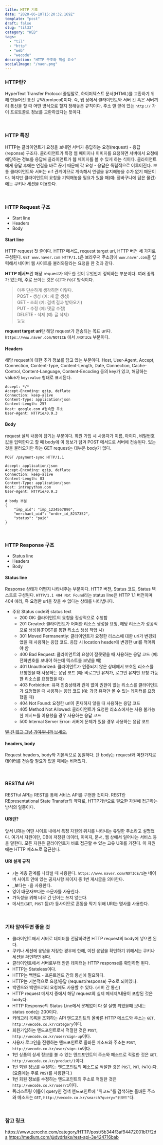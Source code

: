 ```yaml
---
title: HTTP 기초
date: "2020-06-10T15:20:32.169Z"
template: "post"
draft: false
slug: "til33"
category: "WEB"
tags:
  - "til"
  - "http"
  - "web"
  - "wecode"
description: "HTTP 구조와 핵심 요소"
socialImage: "/naon.png"
---
```


### HTTP란?
HyperText Transfer Protocol 줄임말로, 하이퍼텍스트 문서(HTML)를 교환하기 위해 만들어진 통신 규약(protocol)이다. 즉, 웹 상에서 클라이언트와 서버 간 혹은 서버끼리 통신을 할 때 어떤 방식으로 할지 정해놓은 규칙이다. 주소 맨 앞에 있는 `http://` 가 이 프로토콜로 정보를 교환하겠다는 뜻이다.

<br>

### HTTP 특징
HTTP는 클라이언트가 요청을 보내면 서버가 응답하는 요청(request) - 응답(reponse) 구조다. 클라이언트가 특정 웹 페이지나 이미지를 요청하면 서버에서 요청에 해당하는 정보를 응답해 클라이언트가 웹 페이지를 볼 수 있게 하는 식이다. 클라이언트에게 응답 후에는 연결을 바로 끊기 때문에 각 요청 - 응답은 독립적으로 이루어진다. 보통 클라이언트와 서버는 n:1 관계이므로 계속해서 연결을 유지해놓을 수가 없기 때문이다. 하지만 클라이언트의 요청을 기억해놓을 필요가 있을 때(예: 장바구니에 담은 물건)에는 쿠키나 세션을 이용한다.

<br>

### HTTP Request 구조
- Start line
- Headers
- Body

#### Start line
HTTP request 첫 줄이다. HTTP 메서드, request target uri, HTTP 버전 세 가지로 구성된다.
`GET www.naver.com HTTP/1.1`은 브라우저 주소창에 `www.naver.com`을 입력해서 네이버 웹 사이트를 불러와달라는 요청을 한 것과 같다.

**HTTP 메서드**란 해당 request가 의도한 것이 무엇인지 정의하는 부분이다. 여러 종류가 있는데, 주로 쓰이는 것은 `GET`과 `POST` 방식이다.

> 아주 단순하게 생각하면 이렇다.<br>
POST - 생성 (예: 새 글 생성)<br>
GET - 조회 (예: 검색 결과 받아오기)<br>
PUT - 수정 (예: 댓글 수정)<br>
DELETE - 삭제 (예: 글 삭제)<br>
등등

**request target uri**란 해당 request가 전송되는 목표 uri다. `https://www.naver.com/NOTICE` 에서 `/NOTICE` 부분이다.

#### Headers
해당 request에 대한 추가 정보를 담고 있는 부분이다. Host, User-Agent, Accept, Connection, Content-Type, Content-Length, Date, Connection, Cache-Control, Content-Language, Content-Encoding 등의 key가 있고, 해당하는 value가 `key:value` 형태로 표시된다.
```
Accept: */*
Accept-Encoding: gzip, deflate
Connection: keep-alive
Content-Type: application/json
Content-Length: 257
Host: google.com #접속한 주소
User-Agent: HTTPie/0.9.3
```

#### Body
request 실제 내용이 담기는 부분이다. 회원 가입 시 사용자가 이름, 아이디, 비밀번호 값을 입력한다고 할 때 body에 이 정보가 담겨 POST 메서드로 서버에 전송된다. 있는 것을 불러오기만 하는 GET request는 대부분 body가 없다.
```
POST /payment-sync HTTP/1.1

Accept: application/json
Accept-Encoding: gzip, deflate
Connection: keep-alive
Content-Length: 83
Content-Type: application/json
Host: intropython.com
User-Agent: HTTPie/0.9.3

# body 부분
{
    "imp_uid": "imp_1234567890",
    "merchant_uid": "order_id_8237352",
    "status": "paid"
}
```

<br>

### HTTP Response 구조
- Status line
- Headers
- Body

#### Status line
Response 상태가 어떤지 나타내주는 부분이다. HTTP 버전, Status 코드, Status 텍스트로 구성된다. `HTTP/1.1 404 Not Found`라는 status line은 HTTP 1.1 버전이며 404 에러, 즉 요청한 url을 찾을 수 없다는 상태를 나타냅니다.

- 주요 Status code와 status text
  - 200 OK: 클라이언트의 요청을 정상적으로 수행함
  - 201 Created: 클라이언트가 어떠한 리소스 생성을 요청, 해당 리소스가 성공적으로 생성됨(POST를 통한 리소스 생성 작업 시)
  - 301 Moved Permanently: 클라이언트가 요청한 리소스에 대한 uri가 변경되었을 때 사용하는 응답 코드. 응답 시 location header에 변경한 uri를 적어줘야 함
  - 400 Bad Request: 클라이언트의 요청이 잘못됐을 때 사용하는 응답 코드 (예: 전화번호를 보내야 하는데 텍스트를 보냈을 때)
  - 401 Unauthorized: 클라이언트가 인증되지 않은 상태에서 보호된 리소스를 요청했을 때 사용하는 응답 코드 (예: 비로그인 유저가, 로그인 유저만 요청 가능한 리소스를 요청했을 때)
  - 403 Forbidden: 유저 인증상태과 관계 없이 권한이 없는 리소스를 클라이언트가 요청했을 때 사용하는 응답 코드 (예: 과금 유저만 볼 수 있는 데이터를 요청했을 때)
  - 404 Not Found: 요청한 url이 존재하지 않을 때 사용하는 응답 코드
  - 405 Method Not Allowed: 클라이언트가 요청한 리소스에서는 사용 불가능한 메서드를 이용했을 경우 사용하는 응답 코드
  - 500 Internal Server Error: 서버에 문제가 있을 경우 사용하는 응답 코드

[~~별 건 없고 그냥 귀여우니까 보세요.~~](https://http.cat/)

#### headers, body
Request headers, body와 기본적으로 동일하다. 단 body는 request와 마찬가지로 데이터를 전송할 필요가 없을 때에는 비어있다.

<br>

### RESTful API
RESTful API는 REST를 통해 서비스 API를 구현한 것이다. REST란 REpresentational State Transfer의 약자로, HTTP기반으로 필요한 자원에 접근하는 방식의 일종이다.

#### URI란?
앞서 URI는 어떤 사이트 내에서 특정 자원의 위치를 나타내는 유일한 주소라고 설명했다. 여기서 자원이란, DB에 저장된 데이터, 이미지, 문서, 웹 상에서 일어나는 서비스 등을 말한다. 모든 자원은 클라이언트가 바로 접근할 수 있는 고유 URI를 가진다. 이 자원에는 HTTP 메소드로 접근한다.

#### URI 설계 규칙
- `/`는 계층 관계를 나타낼 때 사용한다. `https://www.naver.com/NOTICE/1`는 네이버 사이트 안에 있는 공지사항 페이지 중 1번 게시글을 의미한다.
- `_`보다는 `-`을 사용한다.
- 영어 대문자보다는 소문자를 사용한다.
- 가독성을 위해 너무 긴 단어는 쓰지 않는다.
- 메서드(`GET`, `POST` 등)가 동사이므로 혼동을 막기 위해 URI는 명사를 사용한다.

<br>

### 기타 알아두면 좋을 것
- 클라이언트에서 서버로 데이터를 전달하려면 HTTP request의 body에 넣으면 된다.
- 쿠키나 세션에 응답을 저장한 경우에 한해, 이전 응답을 확인하기 위해서는 쿠키나 세션을 확인하면 된다.
- 클라이언트에서 서버로부터 받은 데이터는 HTTP response를 확인하면 된다.
- HTTP는 Stateless이다.
- HTTP는 백엔드 - 프론트엔드 간의 통신에 필요하다.
- HTTP는 기본적으로 요청/응답 (request/response) 구조로 되어있다.
- 백엔드와 백엔드끼리 요청에도 사용할 수 있다. (서버 간 통신)
- HTTP request 메세지 중에서 해당 request의 실제 메세지/내용이 포함된 것은 body다.
- HTTP Response의 Status Line에서 문제없이 다 잘 실행 되었을때 보내는 status code는 200이다.
- 카테고리 목록을 조회하는 API 엔드포인트의 올바른 HTTP 메소드와 주소는 `GET`, `http://wecode.co.kr/category`이다.
- 회원가입하는 엔드포인트로서 적절한 것은 `POST`, `http://wecode.co.kr/user/sign-up`이다.
- 사용자 로그인을 진행하는 엔드포인트로 올바른 메소드와 주소는 `POST`, `http://wecode.co.kr/user/sign-in`이다.
- 1번 상품의 상세 정보를 볼 수 있는 엔드포인트의 주소와 메소드로 적절한 것은 `GET`, `http://wecode.co.kr/product/1`이다.
- 1번 회원 정보를 수정하는 엔드포인트의 메소드로 적절한 것은 `POST`, `PUT`,  `PATCH`다. (요즘에는 주로 `POST`를 사용한다.)
- 1번 회원 정보를 수정하는 엔드포인트의 주소로 적절한 것은 `http://wecode.co.kr/user/1`이다.
- 쿼리스트링 이름이 query인 검색 엔드포인트에 "위코드"를 검색하는 올바른 주소와 메소드는 `GET`, `http://wecode.co.kr/search?query="위코드"`다.

<br>

### 참고 링크
https://www.zerocho.com/category/HTTP/post/5b344f3af94472001b17f2da
https://medium.com/@dydrlaks/rest-api-3e424716bab
